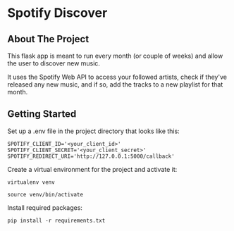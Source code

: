 # Spotify Discover

## About The Project
This flask app is meant to run every month (or couple of weeks) and allow the user to discover new music.

It uses the Spotify Web API to access your followed artists, check if they've released any new music, and if so, add the tracks to a new playlist for that month.

## Getting Started
Set up a .env file in the project directory that looks like this:
```
SPOTIFY_CLIENT_ID='<your_client_id>'
SPOTIFY_CLIENT_SECRET='<your_client_secret>'
SPOTIFY_REDIRECT_URI='http://127.0.0.1:5000/callback'
```

Create a virtual environment for the project and activate it:
```
virtualenv venv
```
```
source venv/bin/activate
```

Install required packages:
```
pip install -r requirements.txt
```
